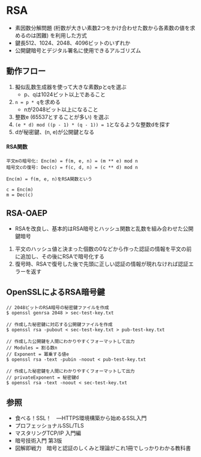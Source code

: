 # RSA
- 素因数分解問題 (桁数が大きい素数2つをかけ合わせた数から各素数の値を求めるのは困難) を利用した方式
- 鍵長512、1024、2048、4096ビットのいずれか
- 公開鍵暗号とデジタル署名に使用できるアルゴリズム

## 動作フロー
1. 擬似乱数生成器を使って大きな素数pとqを選ぶ
    - p、qは1024ビット以上であること
2. `n = p * q`を求める
    - nが2048ビット以上になること
3. 整数e (65537とすることが多い) を選ぶ
4. `(e * d) mod ((p - 1) * (q - 1)) = 1`となるような整数dを探す
5. dが秘密鍵、(n, e)が公開鍵となる

#### RSA関数
```
平文mの暗号化: Enc(m) = f(m, e, n) = (m ** e) mod n
暗号文cの復号: Dec(c) = f(c, d, n) = (c ** d) mod n

Enc(m) = f(m, e, n)をRSA関数という

c = Enc(m)
m = Dec(c)
```

## RSA-OAEP
- RSAを改良し、基本的はRSA暗号とハッシュ関数と乱数を組み合わせた公開鍵暗号
1. 平文のハッシュ値と決まった個数の0などから作った認証の情報を平文の前に追加し、その後にRSAで暗号化する
2. 復号時、RSAで復号した後で先頭に正しい認証の情報が現れなければ認証エラーを返す

## OpenSSLによるRSA暗号鍵
```
// 2048ビットのRSA暗号の秘密鍵ファイルを作成
$ openssl genrsa 2048 > sec-test-key.txt

// 作成した秘密鍵に対応する公開鍵ファイルを作成
$ openssl rsa -pubout < sec-test-key.txt > pub-test-key.txt

// 作成した公開鍵を人間にわかりやすくフォーマットして出力
// Modules = 割る数n
// Exponent = 冪乗する値e
$ openssl rsa -text -pubin -noout < pub-test-key.txt

// 作成した秘密鍵を人間にわかりやすくフォーマットして出力
// privateExponent = 秘密鍵d
$ openssl rsa -text -noout < sec-test-key.txt
```

## 参照
- 食べる！SSL！　―HTTPS環境構築から始めるSSL入門
- プロフェッショナルSSL/TLS
- マスタリングTCP/IP 入門編
- 暗号技術入門 第3版
- 図解即戦力　暗号と認証のしくみと理論がこれ1冊でしっかりわかる教科書
